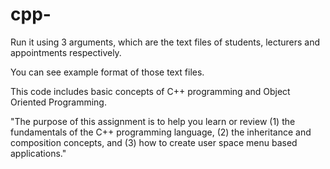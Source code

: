 # cpp-
Run it using 3 arguments, which are the text files of students, lecturers and appointments respectively.

You can see example format of those text files.

This code includes basic concepts of C++ programming and Object Oriented Programming.

"The purpose of this assignment is to help you learn or review (1) the fundamentals of the C++ programming language, (2) the inheritance and composition concepts, and (3) how to create user space menu based applications."
